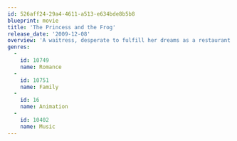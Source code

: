 ```yaml
---
id: 526aff24-29a4-4611-a513-e634bde8b5b8
blueprint: movie
title: 'The Princess and the Frog'
release_date: '2009-12-08'
overview: 'A waitress, desperate to fulfill her dreams as a restaurant owner, is set on a journey to turn a frog prince back into a human being, but she has to do face the same problem after she kisses him.'
genres:
  -
    id: 10749
    name: Romance
  -
    id: 10751
    name: Family
  -
    id: 16
    name: Animation
  -
    id: 10402
    name: Music
---
```

